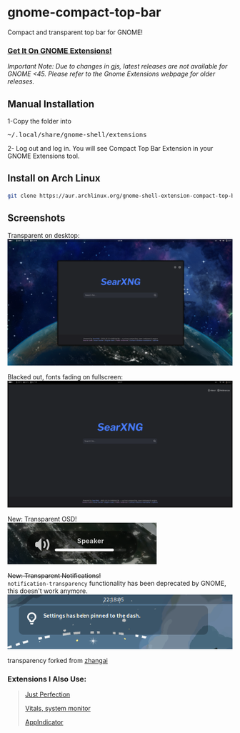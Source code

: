 # gnome-compact-top-bar
Compact and transparent top bar for GNOME!

### [Get It On GNOME Extensions!](https://extensions.gnome.org/extension/5669/compact-top-bar/)

_Important Note: Due to changes in gjs, latest releases are not available for GNOME <45. Please refer to the Gnome Extensions webpage for older releases._

## Manual Installation
1-Copy the folder into
<pre>
~/.local/share/gnome-shell/extensions
</pre>
2- Log out and log in. You will see Compact Top Bar Extension in your GNOME Extensions tool.

## Install on Arch Linux

```sh
git clone https://aur.archlinux.org/gnome-shell-extension-compact-top-bar && cd gnome-shell-extension-compact-top-bar && makepkg -sfri
```

## Screenshots

Transparent on desktop:  
![desktop](https://github.com/metehan-arslan/gnome-compact-top-bar/blob/main/screenshots/desktop.png?raw=true)

Blacked out, fonts fading on fullscreen:  
![fullscreen](https://github.com/metehan-arslan/gnome-compact-top-bar/blob/main/screenshots/fullscreen.png?raw=true)

New: Transparent OSD!  
![osd](https://github.com/metehan-arslan/gnome-compact-top-bar/blob/main/screenshots/osd.png?raw=true)

~~New: Transparent Notifications!~~  
`notification-transparency` functionality has been deprecated by GNOME, this doesn't work anymore.  
![notification tray](https://github.com/metehan-arslan/gnome-compact-top-bar/blob/main/screenshots/tray.png?raw=true)

transparency forked from [zhangai](https://github.com/zhanghai/gnome-shell-extension-transparent-top-bar)

### Extensions I Also Use:  
>[Just Perfection](https://gitlab.gnome.org/jrahmatzadeh/just-perfection)
>
>[Vitals, system monitor](https://github.com/corecoding/Vitals)
>
>[AppIndicator](https://github.com/ubuntu/gnome-shell-extension-appindicator)
